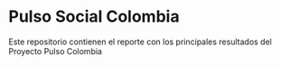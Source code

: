 # Pulso Social Colombia

Este repositorio contienen el reporte con los principales resultados del Proyecto Pulso Colombia

